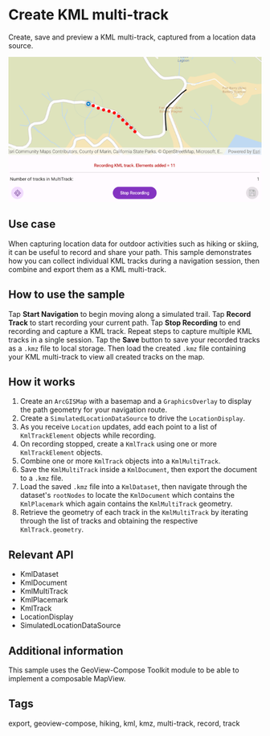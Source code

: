 # Create KML multi-track

Create, save and preview a KML multi-track, captured from a location data source.

![Create KML multi-track](create-kml-multi-track.png)

## Use case

When capturing location data for outdoor activities such as hiking or skiing, it can be useful to record and share your path. This sample demonstrates how you can collect individual KML tracks during a navigation session, then combine and export them as a KML multi-track.

## How to use the sample

Tap **Start Navigation** to begin moving along a simulated trail. Tap **Record Track** to start recording your current path. Tap **Stop Recording** to end recording and capture a KML track. Repeat steps to capture multiple KML tracks in a single session. Tap the **Save** button to save your recorded tracks as a `.kmz` file to local storage. Then load the created `.kmz` file containing your KML multi-track to view all created tracks on the map.

## How it works

1. Create an `ArcGISMap` with a basemap and a `GraphicsOverlay` to display the path geometry for your navigation route.
2. Create a `SimulatedLocationDataSource` to drive the `LocationDisplay`.
3. As you receive `Location` updates, add each point to a list of `KmlTrackElement` objects while recording.
4. On recording stopped, create a `KmlTrack` using one or more `KmlTrackElement` objects.
5. Combine one or more `KmlTrack` objects into a `KmlMultiTrack`.
6. Save the `KmlMultiTrack` inside a `KmlDocument`, then export the document to a `.kmz` file.
7. Load the saved `.kmz` file into a `KmlDataset`, then navigate through the dataset's `rootNodes` to locate the `KmlDocument` which contains the `KmlPlacemark` which again contains the `KmlMultiTrack` geometry.
8. Retrieve the geometry of each track in the `KmlMultiTrack` by iterating through the list of tracks and obtaining the respective `KmlTrack.geometry`.

## Relevant API

* KmlDataset
* KmlDocument
* KmlMultiTrack
* KmlPlacemark
* KmlTrack
* LocationDisplay
* SimulatedLocationDataSource

## Additional information

This sample uses the GeoView-Compose Toolkit module to be able to implement a composable MapView.

## Tags

export, geoview-compose, hiking, kml, kmz, multi-track, record, track
